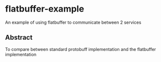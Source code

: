 # flatbuffer-example
An example of using flatbuffer to communicate between 2 services

## Abstract

To compare between standard protobuff implementation and the flatbuffer implementation
